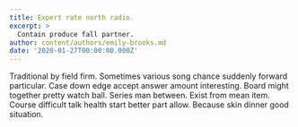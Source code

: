 ```yaml
---
title: Expert rate north radio.
excerpt: >
  Contain produce fall partner.
author: content/authors/emily-brooks.md
date: '2020-01-27T00:00:00.000Z'
---
```

Traditional by field firm. Sometimes various song chance suddenly forward particular. Case down edge accept answer amount interesting. Board might together pretty watch ball. Series man between. Exist from mean item. Course difficult talk health start better part allow. Because skin dinner good situation.